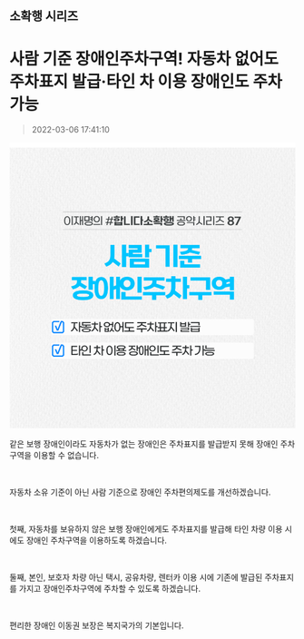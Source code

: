 ## 소확행 시리즈
# 사람 기준 장애인주차구역! 자동차 없어도 주차표지 발급·타인 차 이용 장애인도 주차 가능
> 2022-03-06 17:41:10

![사람 기준 장애인주차구역! 자동차 없어도 주차표지 발급·타인 차 이용 장애인도 주차 가능](./220306259434.png)



같은 보행 장애인이라도 자동차가 없는 장애인은 주차표지를 발급받지 못해 장애인 주차구역을 이용할 수 없습니다.

​

자동차 소유 기준이 아닌 사람 기준으로 장애인 주차편의제도를 개선하겠습니다.

​

첫째, 자동차를 보유하지 않은 보행 장애인에게도 주차표지를 발급해 타인 차량 이용 시에도 장애인 주차구역을 이용하도록 하겠습니다.

​

둘째, 본인, 보호자 차량 아닌 택시, 공유차량, 렌터카 이용 시에 기존에 발급된 주차표지를 가지고 장애인주차구역에 주차할 수 있도록 하겠습니다.

​

편리한 장애인 이동권 보장은 복지국가의 기본입니다.
